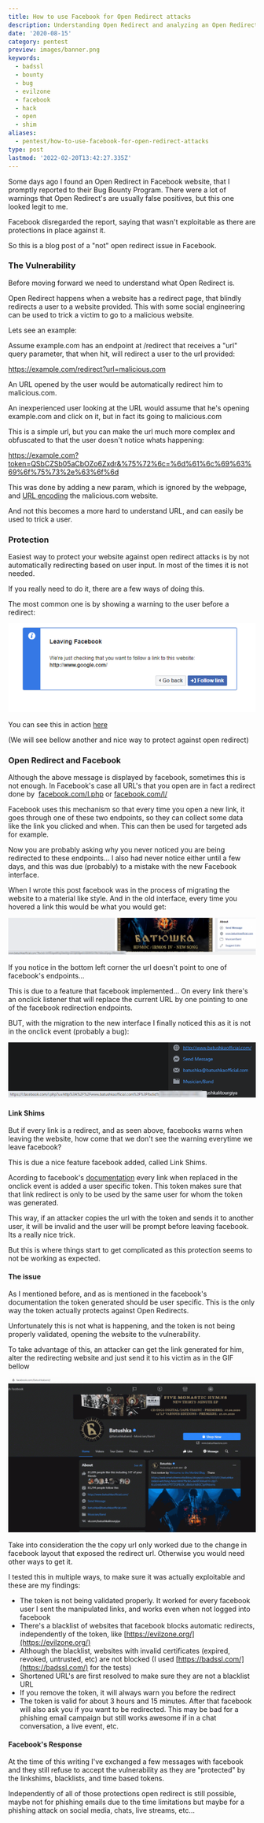 ```yaml
---
title: How to use Facebook for Open Redirect attacks
description: Understanding Open Redirect and analyzing an Open Redirect found in facebook, that can be used in social engineering attacks
date: '2020-08-15'
category: pentest
preview: images/banner.png
keywords:
  - badssl
  - bounty
  - bug
  - evilzone
  - facebook
  - hack
  - open
  - shim
aliases:
  - pentest/how-to-use-facebook-for-open-redirect-attacks
type: post
lastmod: '2022-02-20T13:42:27.335Z'
---
```


Some days ago I found an Open Redirect in Facebook website, that I promptly reported to their Bug Bounty Program. There were a lot of warnings that Open Redirect's are usually false positives, but this one looked legit to me.

Facebook disregarded the report, saying that wasn't exploitable as there are protections in place against it.

So this is a blog post of a "not" open redirect issue in Facebook.

### The Vulnerability

Before moving forward we need to understand what Open Redirect is.

Open Redirect happens when a website has a redirect page, that blindly redirects a user to a website provided. This with some social engineering can be used to trick a victim to go to a malicious website.

Lets see an example:

Assume example.com has an endpoint at /redirect that receives a "url" query parameter, that when hit, will redirect a user to the url provided:

<https://example.com/redirect?url=malicious.com>

An URL opened by the user would be automatically redirect him to malicious.com.

An inexperienced user looking at the URL would assume that he's opening example.com and click on it, but in fact its going to malicious.com

This is a simple url, but you can make the url much more complex and obfuscated to that the user doesn't notice whats happening:

<https://example.com?token=QSbCZSb05aCbOZo6Zxdr&%75%72%6c=%6d%61%6c%69%63%69%6f%75%73%2e%63%6f%6d>

This was done by adding a new param, which is ignored by the webpage, and [URL encoding](https://onlineasciitools.com/url-encode-ascii) the malicious.com website.

And not this becomes a more hard to understand URL, and can easily be used to trick a user.

### Protection

Easiest way to protect your website against open redirect attacks is by not automatically redirecting based on user input. In most of the times it is not needed.

If you really need to do it, there are a few ways of doing this.

The most common one is by showing a warning to the user before a redirect:

[![Redirect warning in facebook](images/2020-07-28-11_54_16-Window.png)](images/2020-07-28-11_54_16-Window.png)

You can see this in action [here](https://l.facebook.com/l.php?u=https://google.com)

(We will see bellow another and nice way to protect against open redirect)

### Open Redirect and Facebook

Although the above message is displayed by facebook, sometimes this is not enough. In Facebook's case all URL's that you open are in fact a redirect done by  [facebook.com/l.php](https://www.facebook.com/notes/facebook-security/link-shim-protecting-the-people-who-use-facebook-from-malicious-urls/10150492832835766#) or [facebook.com/l/](https://www.facebook.com/notes/facebook-security/link-shim-protecting-the-people-who-use-facebook-from-malicious-urls/10150492832835766#)

Facebook uses this mechanism so that every time you open a new link, it goes through one of these two endpoints, so they can collect some data like the link you clicked and when. This can then be used for targeted ads for example.

Now you are probably asking why you never noticed you are being redirected to these endpoints... I also had never notice either until a few days, and this was due (probably) to a mistake with the new Facebook interface.

When I wrote this post facebook was in the process of migrating the website to a material like style. And in the old interface, every time you hovered a link this would be what you would get:

[![old facebook link hover](images/image-1024x152.png)](images/image-1024x152.png)

If you notice in the bottom left corner the url doesn't point to one of facebook's endpoints...

This is due to a feature that facebook implemented... On every link there's an onclick listener that will replace the current URL by one pointing to one of the facebook redirection endpoints.

BUT, with the migration to the new interface I finally noticed this as it is not in the onclick event (probably a bug):

[![newfacebook link hover](images/image-1.png)](images/image-1.png)

#### Link Shims

But if every link is a redirect, and as seen above, facebooks warns when leaving the website, how come that we don't see the warning everytime we leave facebook?

This is due a nice feature facebook added, called Link Shims.

Acording to facebook's [documentation](https://www.facebook.com/notes/facebook-security/link-shim-protecting-the-people-who-use-facebook-from-malicious-urls/10150492832835766) every link when replaced in the onclick event is added a user specific token. This token makes sure that that link redirect is only to be used by the same user for whom the token was generated.

This way, if an attacker copies the url with the token and sends it to another user, it will be invalid and the user will be prompt before leaving facebook. Its a really nice trick.

But this is where things start to get complicated as this protection seems to not be working as expected.

#### The issue

As I mentioned before, and as is mentioned in the facebook's documentation the token generated should be user specific. This is the only way the token actually protects against Open Redirects.

Unfortunately this is not what is happening, and the token is not being properly validated, opening the website to the vulnerability.

To take advantage of this, an attacker can get the link generated for him, alter the redirecting website and just send it to his victim as in the GIF bellow

[![exploting open redirect in facebook](images/fb_open_redirect-1024x639.gif)](images/fb_open_redirect-1024x639.gif)

Take into consideration the the copy url only worked due to the change in facebook layout that exposed the redirect url. Otherwise you would need other ways to get it.

I tested this in multiple ways, to make sure it was actually exploitable and these are my findings:

- The token is not being validated properly. It worked for every facebook user I sent the manipulated links, and works even when not logged into facebook
- There's a blacklist of websites that facebook blocks automatic redirects, independently of the token, like [https://evilzone.org/](https://evilzone.org/)
- Although the blacklist, websites with invalid certificates (expired, revoked, untrusted, etc) are not blocked (I used [https://badssl.com/](https://badssl.com/) for the tests)
- Shortened URL's are first resolved to make sure they are not a blacklist URL
- If you remove the token, it will always warn you before the redirect
- The token is valid for about 3 hours and 15 minutes. After that facebook will also ask you if you want to be redirected. This may be bad for a phishing email campaign but still works awesome if in a chat conversation, a live event, etc.

#### Facebook's Response

At the time of this writing I've exchanged a few messages with facebook and they still refuse to accept the vulnerability as they are "protected" by the linkshims, blacklists, and time based tokens.

Independently of all of those protections open redirect is still possible, maybe not for phishing emails due to the time limitations but maybe for a phishing attack on social media, chats, live streams, etc...
